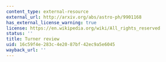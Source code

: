 ```yaml
---
content_type: external-resource
external_url: http://arxiv.org/abs/astro-ph/9901168
has_external_license_warning: true
license: https://en.wikipedia.org/wiki/All_rights_reserved
status: ''
title: Turner review
uid: 16c59f4e-283c-4e20-87bf-42ec9a5e6045
wayback_url: ''
---
```

